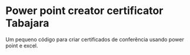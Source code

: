 # Power point creator certificator Tabajara
Um pequeno código para criar certificados de conferência usando power point e excel. 
